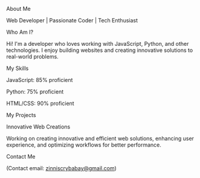 About Me

Web Developer | Passionate Coder | Tech Enthusiast

Who Am I?

Hi! I'm a developer who loves working with JavaScript, Python, and other technologies. I enjoy building websites and creating innovative solutions to real-world problems.

My Skills

JavaScript: 85% proficient

Python: 75% proficient

HTML/CSS: 90% proficient

My Projects

Innovative Web Creations

Working on creating innovative and efficient web solutions, enhancing user experience, and optimizing workflows for better performance.

Contact Me

(Contact email: zinniscrybabay@gmail.com)
